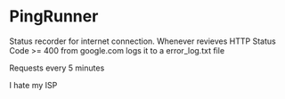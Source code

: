 # PingRunner
Status recorder for internet connection. Whenever revieves HTTP Status Code >= 400 from google.com logs it to a error_log.txt file

Requests every 5 minutes

I hate my ISP
